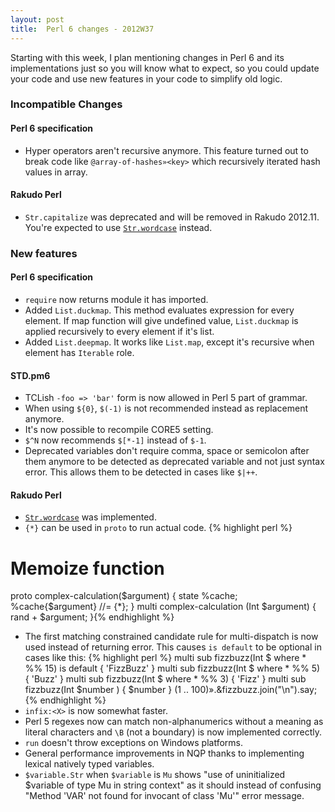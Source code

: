 ```yaml
---
layout: post
title:  Perl 6 changes - 2012W37
---
```

Starting with this week, I plan mentioning changes in Perl 6
and its implementations just so you will know what to expect, so you
could update your code and use new features in your code to simplify
old logic.

### Incompatible Changes
#### Perl 6 specification
* Hyper operators aren't recursive anymore. This feature turned out to
  break code like `@array-of-hashes»<key>` which recursively iterated
  hash values in array.

#### Rakudo Perl
* `Str.capitalize` was deprecated and will be removed in Rakudo 2012.11.
  You're expected to use [`Str.wordcase`][wordcase] instead.

### New features
#### Perl 6 specification
* `require` now returns module it has imported.
* Added `List.duckmap`. This method evaluates expression for every
  element. If map function will give undefined value, `List.duckmap`
  is applied recursively to every element if it's list.
* Added `List.deepmap`. It works like `List.map`, except it's
  recursive when element has `Iterable` role.

#### STD.pm6
* TCLish `-foo => 'bar'` form is now allowed in Perl 5 part of grammar.
* When using `${0}`, `$(-1)` is not recommended instead as replacement
  anymore.
* It's now possible to recompile CORE5 setting.
* `$^N` now recommends `$[*-1]` instead of `$-1`.
* Deprecated variables don't require comma, space or semicolon after
  them anymore to be detected as deprecated variable and not just
  syntax error. This allows them to be detected in cases like `$|++`.

#### Rakudo Perl
* [`Str.wordcase`][wordcase] was implemented.
* `{*}` can be used in `proto` to run actual code. {% highlight perl %}
# Memoize function
proto complex-calculation($argument) {
    state %cache;
    %cache{$argument} //= {*};
}
multi complex-calculation (Int $argument) {
    rand + $argument;
}{% endhighlight %}
* The first matching constrained candidate rule for multi-dispatch is
  now used instead of returning error. This causes `is default` to be
  optional in cases like this: {% highlight perl %}
multi sub fizzbuzz(Int $ where * %% 15) is default { 'FizzBuzz' }
multi sub fizzbuzz(Int $ where * %%  5)            { 'Buzz' }
multi sub fizzbuzz(Int $ where * %%  3)            { 'Fizz' }
multi sub fizzbuzz(Int $number        )            { $number }
(1 .. 100)».&fizzbuzz.join("\n").say;{% endhighlight %}
* `infix:<X>` is now somewhat faster.
* Perl 5 regexes now can match non-alphanumerics without a meaning as
  literal characters and `\B` (not a boundary) is now implemented
  correctly.
* `run` doesn't throw exceptions on Windows platforms.
* General performance improvements in NQP thanks to implementing
  lexical natively typed variables.
* `$variable.Str` when `$variable` is `Mu` shows "use of uninitialized
  $variable of type Mu in string context" as it should instead of
  confusing "Method 'VAR' not found for invocant of class 'Mu'" error
  message.

[wordcase]: http://doc.perl6.org/type/Str#wordcase "Perl 6: The documentation for Str.wordcase"
